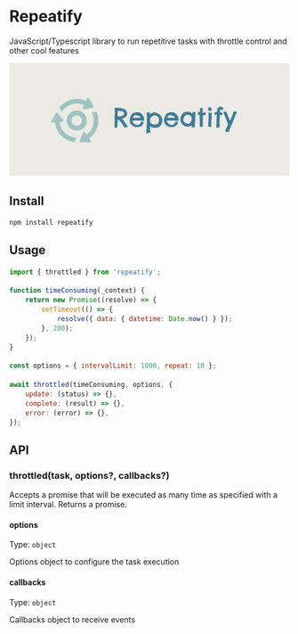 # Repeatify

JavaScript/Typescript library to run repetitive tasks with throttle control and other cool features

![image](image.png)

## Install

```bash
npm install repeatify
```

## Usage

```javascript
import { throttled } from 'repeatify';

function timeConsuming(_context) {
	return new Promise((resolve) => {
		setTimeout(() => {
			resolve({ data: { datetime: Date.now() } });
		}, 200);
	});
}

const options = { intervalLimit: 1000, repeat: 10 };

await throttled(timeConsuming, options, {
	update: (status) => {},
	complete: (result) => {},
	error: (error) => {},
});
```

## API

### throttled(task, options?, callbacks?)

Accepts a promise that will be executed as many time as specified with a limit interval. Returns a promise.

#### options

Type: `object`

Options object to configure the task execution

#### callbacks

Type: `object`

Callbacks object to receive events
